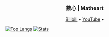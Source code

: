 <h3 align="center"> 數心 | Matheart </h3>

<p align="center">
  <a href="https://space.bilibili.com/346660989">Bilibili</a> •
  <a href="https://www.youtube.com/channel/UCqhSUZIUzmwEvtZ9JQklwfQ">YouTube</a> •
</p>

[![Top Langs](https://github-readme-stats.vercel.app/api/top-langs/?username=ArtanisWongWWW&hide=html,css,javascript&count_private=true&layout=compact)](https://github.com/TonyCrane)
[![Stats](https://github-readme-stats.vercel.app/api?username=ArtanisWongWWW&show_icons=true&count_private=true&line_height=20)](https://github.com/ArtanisWongWWW)

<!--
**ArtanisWongWWW/ArtanisWongWWW** is a ✨ _special_ ✨ repository because its `README.md` (this file) appears on your GitHub profile.

Here are some ideas to get you started:

- 🔭 I’m currently working on ...
- 🌱 I’m currently learning ...
- 👯 I’m looking to collaborate on ...
- 🤔 I’m looking for help with ...
- 💬 Ask me about ...
- 📫 How to reach me: ...
- 😄 Pronouns: ...
- ⚡ Fun fact: ...
-->
